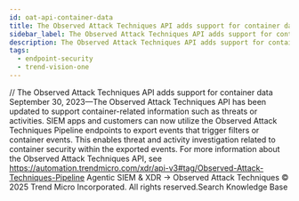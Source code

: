 ```yaml
---
id: oat-api-container-data
title: The Observed Attack Techniques API adds support for container data
sidebar_label: The Observed Attack Techniques API adds support for container data
description: The Observed Attack Techniques API adds support for container data
tags:
  - endpoint-security
  - trend-vision-one
---
```


/*<![CDATA[*/ $('#title').html($('meta[name=map-description]').attr('content')); /*]]>*/ The Observed Attack Techniques API adds support for container data September 30, 2023—The Observed Attack Techniques API has been updated to support container-related information such as threats or activities. SIEM apps and customers can now utilize the Observed Attack Techniques Pipeline endpoints to export events that trigger filters or container events. This enables threat and activity investigation related to container security within the exported events. For more information about the Observed Attack Techniques API, see https://automation.trendmicro.com/xdr/api-v3#tag/Observed-Attack-Techniques-Pipeline Agentic SIEM & XDR → Observed Attack Techniques © 2025 Trend Micro Incorporated. All rights reserved.Search Knowledge Base